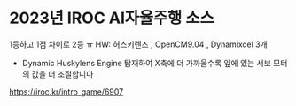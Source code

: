 # 2023년 IROC AI자율주행 소스
1등하고 1점 차이로 2등 ㅠ
HW: 허스키렌즈 , OpenCM9.04 , Dynamixcel 3개

* Dynamic Huskylens Engine 탑재하여
X축에 더 가까울수록 앞에 있는 서보 모터의 값을 더 조절합니다

https://iroc.kr/intro_game/6907
